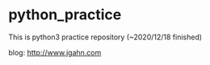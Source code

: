 # python_practice
This is python3 practice repository (~2020/12/18 finished)

blog: http://www.jgahn.com
